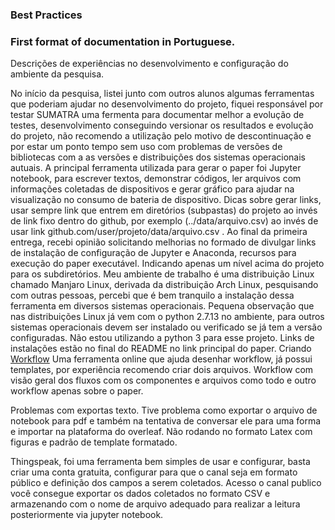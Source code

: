 
### Best Practices
### First format of documentation in Portuguese.
 
Descrições de experiências no desenvolvimento e configuração do ambiente da pesquisa.

No início da pesquisa, listei junto com outros alunos algumas ferramentas que poderiam ajudar no desenvolvimento do projeto, fiquei responsável por testar SUMATRA uma fermenta para documentar melhor a evolução de testes, desenvolvimento conseguindo versionar os resultados e evolução do projeto, não recomendo a utilização pelo motivo de descontinuação e por estar um ponto tempo sem uso com problemas de versões de bibliotecas com a as versões e distribuições dos sistemas operacionais autuais. 
A principal ferramenta utilizada para gerar o paper foi Jupyter notebook, para escrever textos, demonstrar códigos, ler arquivos com informações coletadas de dispositivos e gerar gráfico para ajudar na visualização no consumo de bateria de dispositivo.
Dicas sobre gerar links, usar sempre link que entrem em diretórios (subpastas) do projeto ao invés de link fixo dentro do github, por exemplo (../data/arquivo.csv) ao invés de usar link github.com/user/projeto/data/arquivo.csv .
Ao final da primeira entrega, recebi opinião solicitando melhorias no formado de divulgar links de instalação de configuração de Jupyter e Anaconda, recursos para execução do paper executável. Indicando apenas um nível acima do projeto para os subdiretórios. 
Meu ambiente de trabalho é uma distribuição Linux chamado Manjaro Linux, derivada da distribuição Arch Linux, pesquisando com outras pessoas, percebi que é bem tranquilo a instalação dessa ferramenta em diversos sistemas operacionais.
Pequena observação que nas distribuições Linux já vem com o python 2.7.13 no ambiente, para outros sistemas operacionais devem ser instalado ou verificado se já tem a versão configuradas. Não estou utilizando a python 3 para esse projeto.
Links de instalações estão no final do README no link principal do paper.
Criando [Workflow](https://www.draw.io/)
Uma ferramenta online que ajuda desenhar workflow, já possui templates, por experiência recomendo criar dois arquivos.
Workflow com visão geral dos fluxos com os componentes e arquivos como todo e outro workflow apenas sobre o paper. 

Problemas com exportas texto.
Tive problema como exportar o arquivo de notebook para pdf e também na tentativa de conversar ele para uma forma e importar na plataforma do overleaf. Não rodando no formato Latex com figuras e padrão de template formatado.


Thingspeak, foi uma ferramenta bem simples de usar e configurar,  basta criar uma conta gratuita, configurar para que o canal seja em formato público e definição dos campos a serem coletados. Acesso o canal publico você consegue exportar os dados coletados no formato CSV e armazenando com o nome de arquivo adequado para realizar a leitura posteriormente via jupyter notebook.

